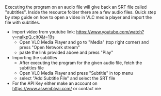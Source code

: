 Executing the program on an audio file will give back an SRT file called "subtitles". Inside the resource folder there are a few audio files. Quick step by step guide on how to open a video in VLC media player
and import the file with subtitles.
- Import video from youtube link: https://www.youtube.com/watch?v=naIkpQ_cIt0&t=19s
  - Open VLC Media Player and go to "Media" (top right corner) and press "Open Network stream"
  - paste the link provided above and press "Play"
- Importing the subtitles
  - After executing the program for the given audio file, fetch the subtitles file
  - Open VLC Media Player and press "Subtitle" in top menu
  - select "Add Subtitle File" and select the SRT file
- For the API Key either make an account on https://www.assemblyai.com/ or contact me
